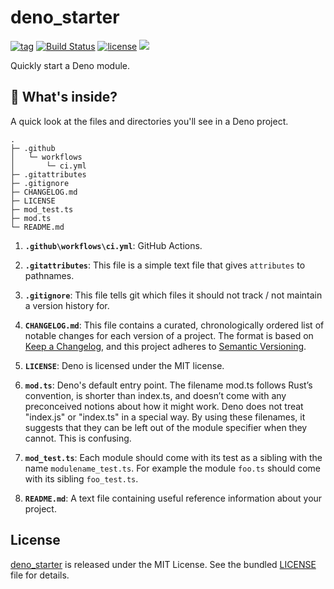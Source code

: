 # deno_starter

[![tag](https://img.shields.io/github/release/justjavac/deno_starter)](https://github.com/justjavac/deno_starter/releases)
[![Build Status](https://github.com/justjavac/deno_starter/workflows/ci/badge.svg?branch=master)](https://github.com/justjavac/deno_starter/actions)
[![license](https://img.shields.io/github/license/justjavac/deno_starter)](https://github.com/justjavac/deno_starter/blob/master/LICENSE)
[![](https://img.shields.io/badge/deno-v1.6-green.svg)](https://github.com/denoland/deno)

Quickly start a Deno module.

## 🧐 What's inside?

A quick look at the files and directories you'll see in a Deno project.

    .
    ├─ .github
    │   └─ workflows
    │       └─ ci.yml
    ├─ .gitattributes
    ├─ .gitignore
    ├─ CHANGELOG.md
    ├─ LICENSE
    ├─ mod_test.ts
    ├─ mod.ts
    └─ README.md

1.  **`.github\workflows\ci.yml`**: GitHub Actions.

1.  **`.gitattributes`**: This file is a simple text file that gives `attributes` to pathnames.

1.  **`.gitignore`**: This file tells git which files it should not track / not maintain a version history for.

1.  **`CHANGELOG.md`**: This file contains a curated, chronologically ordered list of notable changes for each version of a project. The format is based on [Keep a Changelog](https://keepachangelog.com/en/1.0.0/),
    and this project adheres to [Semantic Versioning](https://semver.org/spec/v2.0.0.html).

1.  **`LICENSE`**: Deno is licensed under the MIT license.

1.  **`mod.ts`**: Deno's default entry point. The filename mod.ts follows Rust’s convention, is shorter than index.ts, and doesn’t come with any preconceived notions about how it might work. Deno does not treat "index.js" or "index.ts" in a special way. By using these filenames, it suggests that they can be left out of the module specifier when they cannot. This is confusing.

1.  **`mod_test.ts`**: Each module should come with its test as a sibling with the name `modulename_test.ts`. For example the module `foo.ts` should come with its sibling `foo_test.ts`.

1.  **`README.md`**: A text file containing useful reference information about your project.

## License

[deno_starter](https://github.com/justjavac/deno_starter) is released under the MIT License. See the bundled [LICENSE](./LICENSE) file for details.
